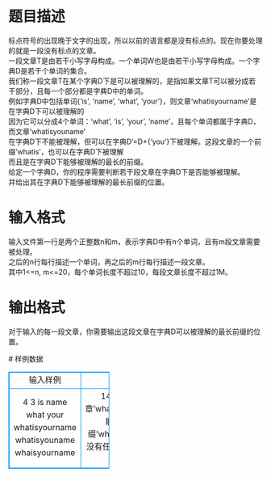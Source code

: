 # 

 
 # 题目描述 
<p>
标点符号的出现晚于文字的出现，所以以前的语言都是没有标点的。现在你要处理的就是一段没有标点的文章。 <br>一段文章T是由若干小写字母构成。一个单词W也是由若干小写字母构成。一个字典D是若干个单词的集合。 <br>我们称一段文章T在某个字典D下是可以被理解的，是指如果文章T可以被分成若干部分，且每一个部分都是字典D中的单词。 <br>例如字典D中包括单词{‘is’, ‘name’, ‘what’, ‘your’}，则文章‘whatisyourname’是在字典D下可以被理解的 <br>因为它可以分成4个单词：‘what’, ‘is’, ‘your’, ‘name’，且每个单词都属于字典D，而文章‘whatisyouname’ <br>在字典D下不能被理解，但可以在字典D’=D+{‘you’}下被理解。这段文章的一个前缀‘whatis’，也可以在字典D下被理解 <br>而且是在字典D下能够被理解的最长的前缀。 <br>给定一个字典D，你的程序需要判断若干段文章在字典D下是否能够被理解。 <br>并给出其在字典D下能够被理解的最长前缀的位置。 <br></p> 

 
 # 输入格式 
<p>
输入文件第一行是两个正整数n和m，表示字典D中有n个单词，且有m段文章需要被处理。 <br>之后的n行每行描述一个单词，再之后的m行每行描述一段文章。 <br>其中1<=n, m<=20，每个单词长度不超过10，每段文章长度不超过1M。 <br></p> 

 
 # 输出格式 
<p>
对于输入的每一段文章，你需要输出这段文章在字典D可以被理解的最长前缀的位置。 <br></p> 
# 样例数据
<style>
        table,table tr th, table tr td { border:1px solid #0094ff; }
        table { width: 200px; min-height: 25px; line-height: 25px; text-align: center; border-collapse: collapse;}   
    </style>
<table>
	<tr>
		<td>输入样例</td>
		<td>输出样例</td>
	</tr>
<tr><td>4 3
is
name
what
your
whatisyourname
whatisyouname
whaisyourname
</td><td>
14
6
0	整段文章’whatisyourname’都能被理解
前缀’whatis’能够被理解
没有任何前缀能够被理解

</td></tr></table>
